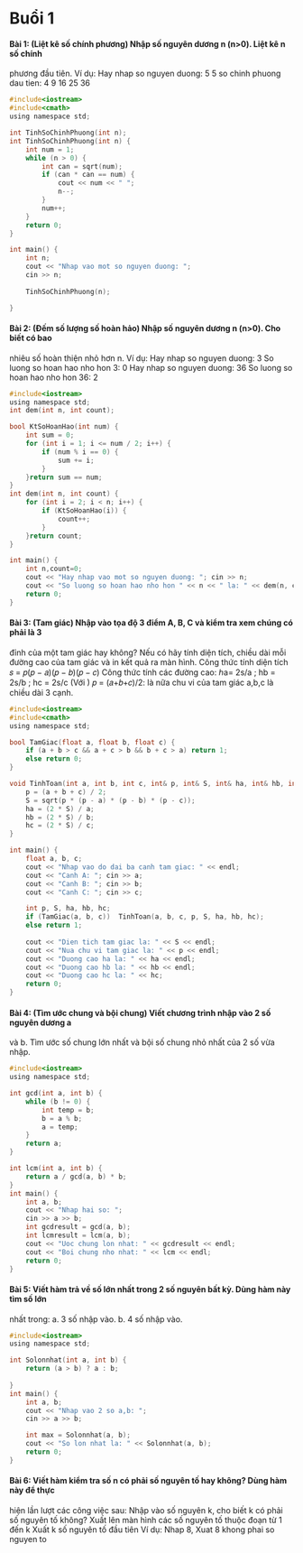 # Buổi 1
#### Bài 1: (Liệt kê số chính phương) Nhập số nguyên dương n (n>0). Liệt kê n số chính
phương đầu tiên.
Ví dụ:
Hay nhap so nguyen duong: 5
5 so chinh phuong dau tien: 4 9 16 25 36
```c
#include<iostream>
#include<cmath>
using namespace std;

int TinhSoChinhPhuong(int n);
int TinhSoChinhPhuong(int n) {
	int num = 1;
	while (n > 0) {
		int can = sqrt(num);
		if (can * can == num) {
			cout << num << " ";
			n--;
		}
		num++;
	}
	return 0;
}

int main() {
	int n;
	cout << "Nhap vao mot so nguyen duong: ";
	cin >> n;
	
	TinhSoChinhPhuong(n);

}
```
#### Bài 2: (Đếm số lượng số hoàn hảo) Nhập số nguyên dương n (n>0). Cho biết có bao
nhiêu số hoàn thiện nhỏ hơn n.
Ví dụ:
Hay nhap so nguyen duong:
3
So luong so hoan hao nho hon 3: 0
Hay nhap so nguyen duong:
36
So luong so hoan hao nho hon 36: 2
```c
#include<iostream>
using namespace std;
int dem(int n, int count);

bool KtSoHoanHao(int num) {
	int sum = 0;
	for (int i = 1; i <= num / 2; i++) {
		if (num % i == 0) {
			sum += i;
		}
	}return sum == num;
}
int dem(int n, int count) {
	for (int i = 2; i < n; i++) {
		if (KtSoHoanHao(i)) {
			count++;
		}
	}return count;
}

int main() {
	int n,count=0;
	cout << "Hay nhap vao mot so nguyen duong: "; cin >> n;
	cout << "So luong so hoan hao nho hon " << n << " la: " << dem(n, count);
	return 0;
}
```
#### Bài 3: (Tam giác) Nhập vào tọa độ 3 điểm A, B, C và kiểm tra xem chúng có phải là 3
đỉnh của một tam giác hay không? Nếu có hãy tính diện tích, chiều dài mỗi đường cao
của tam giác và in kết quả ra màn hình.
Công thức tính diện tích 𝑠 = 𝑝(𝑝 − 𝑎)(𝑝 − 𝑏)(𝑝 − 𝑐)
Công thức tính các đường cao: ℎa= 2s/a ; hb = 2s/b ; hc = 2s/c
(Với ) 𝑝 = (𝑎+𝑏+𝑐)/2: là nữa chu vi của tam giác a,b,c là chiều dài 3 cạnh.
```c
#include<iostream>
#include<cmath>
using namespace std;

bool TamGiac(float a, float b, float c) {
	if (a + b > c && a + c > b && b + c > a) return 1;
	else return 0;
}

void TinhToan(int a, int b, int c, int& p, int& S, int& ha, int& hb, int& hc) {
	p = (a + b + c) / 2;
	S = sqrt(p * (p - a) * (p - b) * (p - c));
	ha = (2 * S) / a;
	hb = (2 * S) / b;
	hc = (2 * S) / c;
}

int main() {
	float a, b, c;
	cout << "Nhap vao do dai ba canh tam giac: " << endl;
	cout << "Canh A: "; cin >> a;
	cout << "Canh B: "; cin >> b;
	cout << "Canh C: "; cin >> c;

	int p, S, ha, hb, hc;
	if (TamGiac(a, b, c))  TinhToan(a, b, c, p, S, ha, hb, hc);
	else return 1; 
	
	cout << "Dien tich tam giac la: " << S << endl;
	cout << "Nua chu vi tam giac la: " << p << endl;
	cout << "Duong cao ha la: " << ha << endl;
	cout << "Duong cao hb la: " << hb << endl;
	cout << "Duong cao hc la: " << hc;
	return 0;
}
```
#### Bài 4: (Tìm ước chung và bội chung) Viết chương trình nhập vào 2 số nguyên dương a
và b. Tìm ước số chung lớn nhất và bội số chung nhỏ nhất của 2 số vừa nhập.
```c
#include<iostream>
using namespace std;

int gcd(int a, int b) {
	while (b != 0) {
		int temp = b;
		b = a % b;
		a = temp;
	}
	return a;
}

int lcm(int a, int b) {
	return a / gcd(a, b) * b;
}
int main() {
	int a, b;
	cout << "Nhap hai so: ";
	cin >> a >> b;
	int gcdresult = gcd(a, b);
	int lcmresult = lcm(a, b);
	cout << "Uoc chung lon nhat: " << gcdresult << endl;
	cout << "Boi chung nho nhat: " << lcm << endl;
	return 0;
}
```
#### Bài 5: Viết hàm trả về số lớn nhất trong 2 số nguyên bất kỳ. Dùng hàm này tìm số lớn
nhất trong:
a. 3 số nhập vào.
b. 4 số nhập vào.
```c
#include<iostream>
using namespace std;

int Solonnhat(int a, int b) {
	return (a > b) ? a : b;
	
}
int main() {
	int a, b;
	cout << "Nhap vao 2 so a,b: ";
	cin >> a >> b;

	int max = Solonnhat(a, b);
	cout << "So lon nhat la: " << Solonnhat(a, b);
	return 0;
}
```
#### Bài 6: Viết hàm kiểm tra số n có phải số nguyên tố hay không? Dùng hàm này để thực
hiện lần lượt các công việc sau:
Nhập vào số nguyên k, cho biết k có phải số nguyên tố không?
Xuất lên màn hình các số nguyên tố thuộc đoạn từ 1 đến k
Xuất k số nguyên tố đầu tiên
Ví dụ: Nhap 8, Xuat 8 khong phai so nguyen to
```c
```


